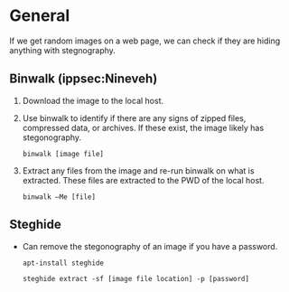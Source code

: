 # General

If we get random images on a web page, we can check if they are hiding anything with stegnography.

## Binwalk \(ippsec:Nineveh\)

1. Download the image to the local host. 
2. Use binwalk to identify if there are any signs of zipped files, compressed data, or archives.  If these exist, the image likely has stegonography.

   ```text
   binwalk [image file]
   ```

3. Extract any files from the image and re-run binwalk on what is extracted.  These files are extracted to the PWD of the local host.

   ```text
   binwalk –Me [file]
   ```

## Steghide

* Can remove the stegonography of an image if you have a password.

  ```text
  apt-install steghide
  ```

  ```text
  steghide extract -sf [image file location] -p [password]
  ```

